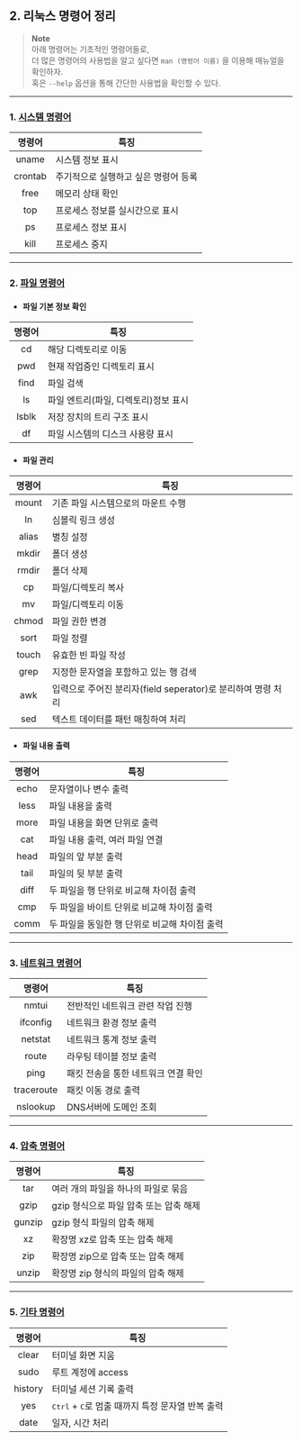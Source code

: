 
## 2. 리눅스 명령어 정리 
> __Note__ <br>
아래 명령어는 기초적인 명령어들로,<br>
더 많은 명령어의 사용법을 알고 싶다면 `man (명령어 이름)` 을 이용해 매뉴얼을 확인하자. <br>
혹은 `--help` 옵션을 통해 간단한 사용법을 확인할 수 있다.
---
### 1. [시스템 명령어](1-system-command.md)

| 명령어 | 특징 |
| :----: | ------------------------------------------- |
| uname | 시스템 정보 표시 |
| crontab | 주기적으로 실행하고 싶은 명령어 등록 |
| free | 메모리 상태 확인 |
| top | 프로세스 정보를 실시간으로 표시 |
| ps | 프로세스 정보 표시 |
| kill | 프로세스 중지 |
---
### 2. [파일 명령어](2-file-command.md)
- #### 파일 기본 정보 확인
| 명령어 | 특징 |
| :----: | ---------------------------------------------- |
| cd | 해당 디렉토리로 이동 |
| pwd | 현재 작업중인 디렉토리 표시 |
| find | 파일 검색 |
| ls | 파일 엔트리(파일, 디렉토리)정보 표시 |
| lsblk | 저장 장치의 트리 구조 표시 |
| df | 파일 시스템의 디스크 사용량 표시 |

- #### 파일 관리
| 명령어 | 특징 |
| :----: | ---------------------------------------------- |
| mount | 기존 파일 시스템으로의 마운트 수행　　　　　 　　|
| ln | 심볼릭 링크 생성 |
| alias | 별칭 설정 |
| mkdir | 폴더 생성 |
| rmdir | 폴더 삭제 |
| cp | 파일/디렉토리 복사 |
| mv | 파일/디렉토리 이동 |
| chmod | 파일 권한 변경 |
| sort | 파일 정렬 |
| touch | 유효한 빈 파일 작성 |
| grep | 지정한 문자열을 포함하고 있는 행 검색 |
| awk | 입력으로 주어진 분리자(field seperator)로 분리하여 명령 처리 |
| sed | 텍스트 데이터를 패턴 매칭하여 처리 |


- #### 파일 내용 출력
| 명령어| 특징 |
| :----: | ---------------------------------------------- |
| echo | 문자열이나 변수 출력 |
| less | 파일 내용을 출력 |
| more | 파일 내용을 화면 단위로 출력 |
| cat | 파일 내용 출력, 여러 파일 연결 |
| head | 파일의 앞 부분 출력|
| tail | 파일의 뒷 부분 출력|
| diff | 두 파일을 행 단위로 비교해 차이점 출력 |
| cmp | 두 파일을 바이트 단위로 비교해 차이점 출력 |
| comm | 두 파일을 동일한 행 단위로 비교해 차이점 출력 |

---
### 3. [네트워크 명령어](3-network-command.md)
| 명령어| 특징 |
| :----: | ------------------------------------------- |
| nmtui | 전반적인 네트워크 관련 작업 진행 |
| ifconfig | 네트워크 환경 정보 출력 |
| netstat | 네트워크 통계 정보 출력 |
| route | 라우팅 테이블 정보 출력 |
| ping | 패킷 전송을 통한 네트워크 연결 확인 |
| traceroute | 패킷 이동 경로 출력 |
| nslookup | DNS서버에 도메인 조회 |

---
### 4. [압축 명령어](4-compress-command.md)
| 명령어| 특징 |
| :----: | ------------------------------------------- |
| tar | 여러 개의 파일을 하나의 파일로 묶음 |
| gzip | gzip 형식으로 파일 압축 또는 압축 해제 |
| gunzip | gzip 형식 파일의 압축 해제 |
| xz | 확장명 xz로 압축 또는 압축 해제 |
| zip | 확장명 zip으로 압축 또는 압축 해제 |
| unzip | 확장명 zip 형식의 파일의 압축 해제 |

---
### 5. [기타 명령어](5-etc-command.md)
| 명령어| 특징 |
| :----: | ------------------------------------------- |
| clear | 터미널 화면 지움 |
| sudo | 루트 계정에 access|
| history | 터미널 세션 기록 출력|
| yes | <kbd>Ctrl</kbd> + <kbd>C</kbd>로 멈출 때까지 특정 문자열 반복 출력 |
| date | 일자, 시간 처리 |

